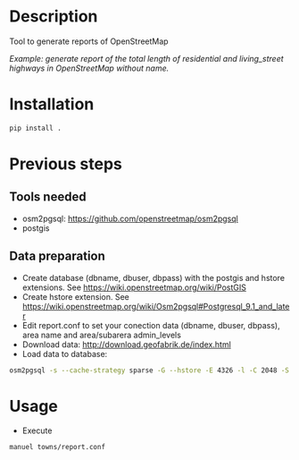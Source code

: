 # Description
Tool to generate reports of OpenStreetMap

*Example: generate report of the total length of residential and living_street highways in OpenStreetMap without name.*

# Installation
```sh
pip install .
```

# Previous steps
## Tools needed
- osm2pgsql: https://github.com/openstreetmap/osm2pgsql
- postgis

## Data preparation
- Create database (dbname, dbuser, dbpass) with the postgis and hstore extensions. See https://wiki.openstreetmap.org/wiki/PostGIS
- Create hstore extension. See https://wiki.openstreetmap.org/wiki/Osm2pgsql#Postgresql_9.1_and_later
- Edit report.conf to set your conection data (dbname, dbuser, dbpass), area name and area/subarera admin_levels
- Download data: http://download.geofabrik.de/index.html
- Load data to database:
```sh
osm2pgsql -s --cache-strategy sparse -G --hstore -E 4326 -l -C 2048 -S report.style -d dbname data-planet.osm.pbf -H localhost -U dbuser -W
```

# Usage
- Execute
```sh
manuel towns/report.conf
```
